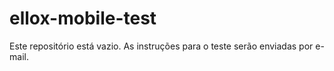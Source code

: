 # ellox-mobile-test

Este repositório está vazio. As instruções para o teste serão enviadas por e-mail.
